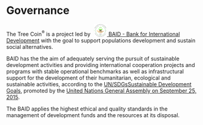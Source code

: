Governance
==========

The Tree Coin<sup>®</sup> is a project led by <a href="https://baid.international" target="_blank"><img src="../../_img/logo Banca Internazionale per lo Sviluppo_35.jpg" style="vertical-align: bottom; margin-left: 5px;" /> BAID - Bank for International Development</a> with the goal to support populations development and sustain social alternatives.

BAID has the the aim of adequately serving the pursuit of sustainable development activities and providing international cooperation projects and programs with stable operational benchmarks as well as infrastructural support for the development of their humanitarian, ecological and sustainable activities, according to the [UN/SDGsSustainable Development Goals](https://sdgs.un.org/goals), promoted by the [United Nations General Assembly on September 25, 2015](https://sustainabledevelopment.un.org/sdinaction/newsletter/september2015).

The BAID applies the highest ethical and quality standards in the management of development funds and the resources at its disposal.
